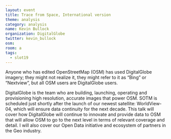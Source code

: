 ```yaml
---
layout: event
title: Trace from Space, International version
theme: analysis
category: analysis
name: Kevin Bullock
organization: DigitalGlobe
twitter: kevin_bullock
osm:
room: a
tags:
  - slot19
---
```


Anyone who has edited OpenStreetMap (OSM) has used DigitalGlobe imagery; they might not realize it, they might refer to it as “Bing” or “Nextview”, but all OSM users are DigitalGlobe users.

DigitalGlobe is the team who are building, launching, operating and provisioning high resolution, accurate images that power OSM. SOTM is scheduled just shortly after the launch of our newest satellite: WorldView-04, which will ensure data continuity for the next decade. This talk will cover how DigitalGlobe will continue to innovate and provide data to OSM that will allow OSM to go to the next level in terms of relevant coverage and detail. I will also cover our Open Data initiative and ecosystem of partners in the Geo industry.
